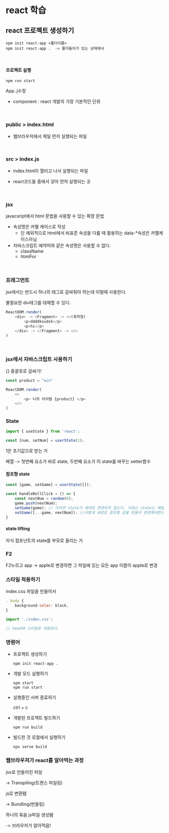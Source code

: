 # react 학습



## react 프로젝트 생성하기

```
npm init react-app <폴더이름>
npm init react-app .  -> 폴더들어가 있는 상태에서 
```

<br>

#### 프로젝트 실행

```
npm run start
```



App..j수정



- component : react 개발의 가장 기본적인 단위

<br>

### public > index.html

- 웹브라우저에서 제일 먼저 실행되는 파일

  <br>

### src > index.js

- index.html이 열리고 나서 실행되는 파일

- react코드들 중에서 갖아 먼저 실행되는 곳

  <br>

### jsx

javacsript에서  html  문법을 사용할 수 있는 확장 문법

- 속성명은 카멜 케이스로 작성
  - 단 예외적으로 html에서 비표준 속성을 다룰 때 활용하는 data-*속성은 카멜케이스아님
- 자바스크립트 예약어와 같은 속성명은 사용할 수 없다.
  - className 
  - htmlFor

<br>



### 프래그먼트

jsx에서는 반드시 하나의 태그로 감싸줘야 하는데 이럴때 사용한다.

불필요한 div태그를 대체할 수 있다. 

```js
ReactDOM.render(
	<div> -> <Fragment> -> <>(축약형)
    	<p>ddddksudsk</p>
    	<p>hi</p>
    </div> -> </Fragment> -> </>
)
```

<br> 

### jsx에서 자바스크립트 사용하기

{} 중괄호로 감싸기! 

```js
const product = "win"

ReactDOM.render(
	<>
    	<p> 나의 아이템 {product} </p>
    </>
)
```





### State

```js
import { useState } from 'react';

const [num, setNum] = userState(1);

```

1은 초기값으로 받는 거

배열 -> 첫번째 요소가 바로 state, 두번째 요소가 이 state를 바꾸는 setter함수



#### 참조형 state

 ```js
 const [game, setGame] = userState([]);
 
 const handleRollClick = () => {
     const nextNum = random(6);
     game.push(nextNum);
     setGame(game); // 이러면 state가 제대로 변경되지 않는다. 이유는 state는 배열주솟값을 참조하기 때문
     setGame([...game, nextNum]); //이렇게 새로운 참조형 값을 만들어 변경해야한다. 
 }
 ```



####  state lifting 

자식 컴포넌트의 state를 부모로 올리는 거



### F2

F2누르고 app -> apple로 변경하면 그 파일에 있는 모든 app 이름이 apple로 변경



### 스타일 적용하기

index.css 파일을 만들어서

```js
. body {
    background-color: black,
}
```

 ```js
 import './index.css';
 
 // head에 스타일로 적용된다. 
 ```







### 명령어

- 프로젝트 생성하기

  ```
  npm init react-app .
  ```

- 개발 모드 실행하기

  ```
  npm start 
  npm run start
  ```

- 실행중인 서버 종료하기

  ctrl + c

- 개발된 프로젝트 빌드하기

  ```
  npm run build
  ```

- 빌드한 것 로컬에서 실행하기

  ```
  npx serve build
  ```

  

### 웹브라우저가 react를 알아먹는 과정

jsx로 만들어진 파일 

-> Transpiling(트랜스 파일링)

js로 변환됌

-> Bundling(번들링)

하나의 묶음 js파일 생성됌

-> 브라우저가 알아먹음! 

